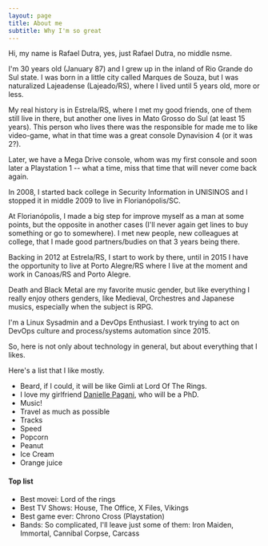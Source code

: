 ```yaml
---
layout: page
title: About me
subtitle: Why I'm so great
---
```


Hi, my name is Rafael Dutra, yes, just Rafael Dutra, no middle nsme.

I'm 30 years old (January 87) and I grew up in the inland of Rio Grande do Sul state. I was born in a little city called Marques de Souza, but I was naturalized Lajeadense (Lajeado/RS), where I lived until 5 years old, more or less.

My real history is in Estrela/RS, where I met my good friends, one of them still live in there, but another one lives in Mato Grosso do Sul (at least 15 years). This person who lives there was the responsible for made me to like video-game, what in that time was a great console Dynavision 4 (or it was 2?).

Later, we have a Mega Drive console, whom was my first console and soon later a Playstation 1 -- what a time, miss that time that will never come back again.

In 2008, I started back college in Security Information in UNISINOS and I stopped it in middle 2009 to live in Florianópolis/SC.

At Florianópolis, I made a big step for improve myself as a man at some points, but the opposite in another cases (I'll never again get lines to buy something or go to somewhere). I met new people, new colleagues at college, that I made good partners/budies on that 3 years being there.

Backing in 2012 at Estrela/RS, I start to work by there, until in 2015 I have the opportunity to live at Porto Alegre/RS where I live at the moment and work in Canoas/RS and Porto Alegre.

Death and Black Metal are my favorite music gender, but like everything I really enjoy others genders, like Medieval, Orchestres and Japanese musics, especially when the subject is RPG.

I'm a Linux Sysadmin and a DevOps Enthusiast. I work trying to act on DevOps culture and process/systems automation since 2015.

So, here is not only about technology in general, but about everything that I likes.

Here's a list that I like mostly.

- Beard, if I could, it will be like Gimli at Lord Of The Rings.
- I love my girlfriend [Danielle Pagani](http://daniellepagani.me), who will be a PhD.
- Music!
- Travel as much as possible
- Tracks
- Speed
- Popcorn
- Peanut
- Ice Cream
- Orange juice

#### Top list
- Best movei: Lord of the rings
- Best TV Shows: House, The Office, X Files, Vikings
- Best game ever: Chrono Cross (Playstation)
- Bands: So complicated, I'll leave just some of them: Iron Maiden, Immortal, Cannibal Corpse, Carcass
